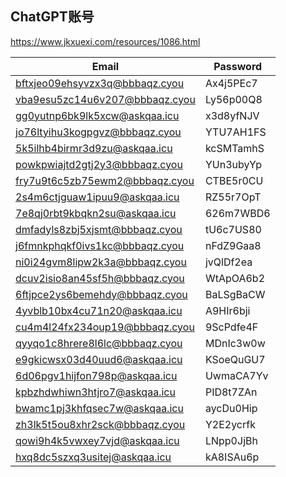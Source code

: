 
## ChatGPT账号
https://www.jkxuexi.com/resources/1086.html


| Email                         | Password    |
| ----------------------------- | ----------- |
| bftxjeo09ehsyvzx3q@bbbaqz.cyou | Ax4j5PEc7   |
| vba9esu5zc14u6v207@bbbaqz.cyou | Ly56p00Q8   |
| gg0yutnp6bk9lk5xcw@askqaa.icu | x3d8yfNJV   |
| jo76ltyihu3kogpgvz@bbbaqz.cyou | YTU7AH1FS   |
| 5k5ilhb4birmr3d9zu@askqaa.icu | kcSMTamhS   |
| powkpwiajtd2gtj2y3@bbbaqz.cyou | YUn3ubyYp   |
| fry7u9t6c5zb75ewm2@bbbaqz.cyou | CTBE5r0CU   |
| 2s4m6ctjguaw1ipuu9@askqaa.icu | RZ55r7OpT   |
| 7e8qj0rbt9kbqkn2su@askqaa.icu | 626m7WBD6   |
| dmfadyls8zbj5xjsmt@bbbaqz.cyou | tU6c7US80   |
| j6fmnkphqkf0ivs1kc@bbbaqz.cyou | nFdZ9Gaa8   |
| ni0i24gvm8lipw2k3a@bbbaqz.cyou | jvQlDf2ea   |
| dcuv2isio8an45sf5h@bbbaqz.cyou | WtApOA6b2   |
| 6ftjpce2ys6bemehdy@bbbaqz.cyou | BaLSgBaCW   |
| 4yvblb10bx4cu71n20@askqaa.icu | A9HIr6bji   |
| cu4m4l24fx234oup19@bbbaqz.cyou | 9ScPdfe4F   |
| qyyqo1c8hrere8l6lc@bbbaqz.cyou | MDnIc3w0w   |
| e9gkicwsx03d40uud6@askqaa.icu | KSoeQuGU7   |
| 6d06pgv1hijfon798p@askqaa.icu | UwmaCA7Yv   |
| kpbzhdwhiwn3htjro7@askqaa.icu | PID8t7ZAn   |
| bwamc1pj3khfqsec7w@askqaa.icu | aycDu0Hip   |
| zh3lk5t5ou8xhr2sck@bbbaqz.cyou | Y2E2ycrfk   |
| qowi9h4k5vwxey7vjd@askqaa.icu | LNpp0JjBh   |
| hxq8dc5szxq3usitej@askqaa.icu | kA8ISAu6p   |
